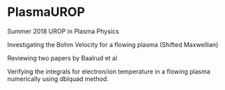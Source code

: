 # PlasmaUROP
Summer 2018 UROP in Plasma Physics

Investigating the Bohm Velocity for a flowing plasma (Shifted Maxwellian)

Reviewing two papers by Baalrud et al

Verifying the integrals for electron/ion temperature in a flowing plasma numerically using dblquad method.
